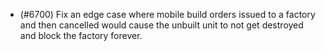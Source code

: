 - (#6700) Fix an edge case where mobile build orders issued to a factory and then cancelled would cause the unbuilt unit to not get destroyed and block the factory forever.
